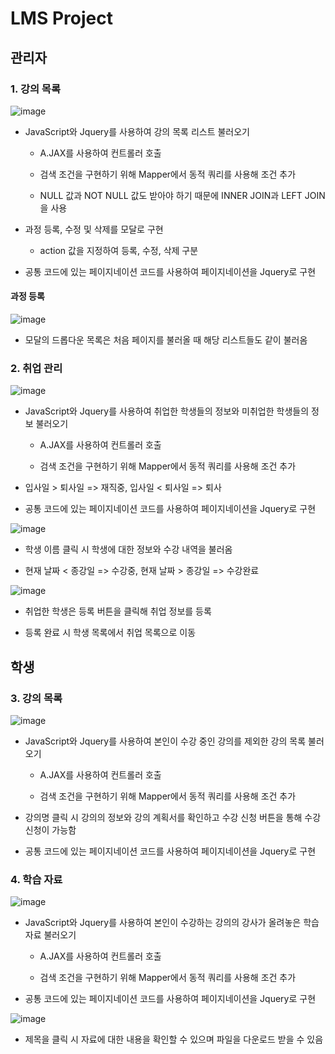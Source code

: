 # LMS Project

## 관리자

### 1. 강의 목록
![image](https://github.com/NayoungKim1212/marlmsone/assets/132897437/734ec263-4785-4e31-89a7-c4f32a9289e3)

- JavaScript와 Jquery를 사용하여 강의 목록 리스트 불러오기
  
    - A.JAX를 사용하여 컨트롤러 호출
      
    - 검색 조건을 구현하기 위해 Mapper에서 동적 쿼리를 사용해 조건 추가
      
    - NULL 값과 NOT NULL 값도 받아야 하기 때문에 INNER JOIN과 LEFT JOIN을 사용

- 과정 등록, 수정 및 삭제를 모달로 구현
  
    - action 값을 지정하여 등록, 수정, 삭제 구분

- 공통 코드에 있는 페이지네이션 코드를 사용하여 페이지네이션을 Jquery로 구현

#### 과정 등록
![image](https://github.com/NayoungKim1212/marlmsone/assets/132897437/b345f774-c4e6-468b-8b28-5de499608ca5)

- 모달의 드롭다운 목록은 처음 페이지를 불러올 때 해당 리스트들도 같이 불러옴

### 2. 취업 관리
![image](https://github.com/NayoungKim1212/marlmsone/assets/132897437/c9fa437a-0529-4df4-93c7-6437be4a0511)

- JavaScript와 Jquery를 사용하여 취업한 학생들의 정보와 미취업한 학생들의 정보 불러오기
  
    - A.JAX를 사용하여 컨트롤러 호출

    - 검색 조건을 구현하기 위해 Mapper에서 동적 쿼리를 사용해 조건 추가
 
- 입사일 > 퇴사일 => 재직중, 입사일 < 퇴사일 => 퇴사

- 공통 코드에 있는 페이지네이션 코드를 사용하여 페이지네이션을 Jquery로 구현

![image](https://github.com/NayoungKim1212/marlmsone/assets/132897437/5e6f9887-0315-4553-b72c-a7f4ac828551)

 - 학생 이름 클릭 시 학생에 대한 정보와 수강 내역을 불러옴

 - 현재 날짜 < 종강일 => 수강중, 현재 날짜 > 종강일 => 수강완료

![image](https://github.com/NayoungKim1212/marlmsone/assets/132897437/40b0b4bd-828b-4846-9657-5e2ce92d29df)

- 취업한 학생은 등록 버튼을 클릭해 취업 정보를 등록

- 등록 완료 시 학생 목록에서 취업 목록으로 이동

## 학생

### 3. 강의 목록
![image](https://github.com/NayoungKim1212/marlmsone/assets/132897437/517dd49a-ee4f-4bec-870f-c7b60e6ec130)

- JavaScript와 Jquery를 사용하여 본인이 수강 중인 강의를 제외한 강의 목록 불러오기
  
    - A.JAX를 사용하여 컨트롤러 호출
      
    - 검색 조건을 구현하기 위해 Mapper에서 동적 쿼리를 사용해 조건 추가

- 강의명 클릭 시 강의의 정보와 강의 계획서를 확인하고 수강 신청 버튼을 통해 수강 신청이 가능함

- 공통 코드에 있는 페이지네이션 코드를 사용하여 페이지네이션을 Jquery로 구현
  
### 4. 학습 자료
![image](https://github.com/NayoungKim1212/marlmsone/assets/132897437/5eb48747-a6c9-46e3-b9d8-7715b0224b92)

- JavaScript와 Jquery를 사용하여 본인이 수강하는 강의의 강사가 올려놓은 학습 자료 불러오기
  
    - A.JAX를 사용하여 컨트롤러 호출
      
    - 검색 조건을 구현하기 위해 Mapper에서 동적 쿼리를 사용해 조건 추가
 
- 공통 코드에 있는 페이지네이션 코드를 사용하여 페이지네이션을 Jquery로 구현 

![image](https://github.com/NayoungKim1212/marlmsone/assets/132897437/c7f7ac82-bf33-4ace-9405-42f1d1c012b1)

- 제목을 클릭 시 자료에 대한 내용을 확인할 수 있으며 파일을 다운로드 받을 수 있음

